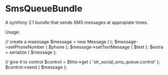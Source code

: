 SmsQueueBundle
==============

A symfony 2.1 bundle that sends SMS messages at appropiate times.


Usage:

// create a maessage
        $message = new Message ( );
        $message->setPhoneNumber ( $phone );
        $message->setTextMessage ( $text );
        $extra = serialize ( $message );

// give it to control
        $control = $this->get ( 'str_social_sms_queue.control' );
        $control->send ( $message );

    